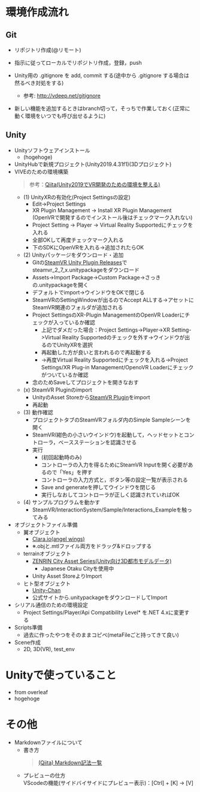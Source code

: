 # 環境作成流れ
## Git
* リポジトリ作成(@リモート)

* 指示に従ってローカルでリポジトリ作成，登録，push

* Unity用の .gitignore を add, commit する(途中から .gitignore する場合は然るべき対処をする)
    * 参考: <http://vdeep.net/gitignore>  

* 新しい機能を追加するときはbranch切って，そっちで作業しておく(正常に動く環境をいつでも呼び出せるように)

## Unity
* Unityソフトウェアインストール
    * (hogehoge)
* UnityHubで新規プロジェクト(Unity2019.4.31f1)(3Dプロジェクト)
* VIVEのための環境構築
    >参考：[Qiita(Unity2019でVR開発のための環境を整える)](https://qiita.com/RyoyaHase/items/36910ec8a0b3d8122f8c)
    * (1) UnityXRの有効化(Project Settingsの設定)
        * Edit->Project Settings
        * XR Plugin Management -> Install XR Plugin Management (OpenVRで開発するのでインストール後はチェックマーク入れない)
        * Project Setting -> Player -> Virtual Reality Supportedにチェックを入れる
        * 全部OKして再度チェックマーク入れる
        * 下のSDKにOpenVRを入れる->追加されたらOK
    * (2) Unityパッケージをダウンロード・追加
        * Gitの[SteamVR Unity Plugin Releases](https://github.com/ValveSoftware/steamvr_unity_plugin/releases)でsteamvr_2_7_x.unitypackageをダウンロード
        * Assets->Import Package->Custom Package->さっきの.unitypackageを開く
        * デフォルトでimport->ウインドウをOKで閉じる
        * SteamVRのSettingWindowが出るのでAccept ALLする->アセットにSteamVR関連のフォルダが追加される
        * Project SettingsのXR-Plugin ManagementのOpenVR Loaderにチェックが入っているか確認
            * 上記でダメだった場合：Project Settings->Player->XR Setting->Virtual Reality Supportedのチェックを外す->ウインドウが出るのでUnityXRを選択
            * 再起動した方が良いと言われるので再起動する
            * ->再度Virtual Reality Supportedにチェックを入れる->Project Settings/XR Plug-in Management/OpenoVR Loaderにチェックがついているか確認
        * 念のためSaveしてプロジェクトを開きなおす
    * (x) SteamVR Pluginのimport
        * UnityのAsset Storeから[SteamVR Plugin](https://assetstore.unity.com/packages/tools/integration/steamvr-plugin-32647)をimport
        * 再起動
    * (3) 動作確認
        * プロジェクトタブのSteamVRフォルダ内のSimple Sampleシーンを開く
        * SteamVR(紺色の小さいウインドウ)を起動して，ヘッドセットとコントローラ，ベースステーションを認識させる
        * 実行
            * (初回起動時のみ)
            * コントローラの入力を得るためにSteamVR Inputを開く必要があるので「Yes」を押す
            * コントローラの入力方式と，ボタン等の設定一覧が表示される
            * Save and generateを押してウインドウを閉じる
            * 実行しなおしてコントローラが正しく認識されていればOK
    * (4) サンプルプログラムを動かす
        * SteamVR/InteractionSystem/Sample/Interactions_Exampleを触ってみる
* オブジェクトファイル準備
    * 翼オブジェクト
        * [Clara.io(angel wings)](https://clara.io/view/94bb2ae9-da6c-4d0d-9d06-b43af66d27b4)
        * ※.objと.mtlファイル両方をドラッグ&ドロップする
    * terrainオブジェクト
        * [ZENRIN City Asset Series(Unity向け3D都市モデルデータ)](https://www.zenrin.co.jp/contents/product/service/3d/asset/index.html)
            * Japanese Otaku Cityを使用中
        * Unity Asset StoreよりImport
    * ヒト型オブジェクト
        * [Unity-Chan](https://unity-chan.com/)
        * 公式サイトから.unitypackageをダウンロードしてImport
* シリアル通信のための環境設定
    * Project Settings/Player/Api Compatibility Level* を.NET 4.xに変更する
* Scripts準備
    * 過去に作ったやつをそのままコピペ(metaFileごと持ってきて良い)
* Scene作成
    * 2D, 3D(VR), test_env



# Unityで使っていること
* from overleaf
* hogehoge

# その他
* Markdownファイルについて
    * 書き方  
        >[(Qiita) Markdown記法一覧](https://qiita.com/oreo/items/82183bfbaac69971917f)
    * プレビューの仕方  
        VScodeの機能(サイドバイサイドにプレビュー表示)：[Ctrl] + [K] → [V]


